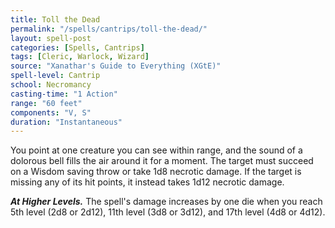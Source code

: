 ```yaml
---
title: Toll the Dead
permalink: "/spells/cantrips/toll-the-dead/"
layout: spell-post
categories: [Spells, Cantrips]
tags: [Cleric, Warlock, Wizard]
source: "Xanathar's Guide to Everything (XGtE)"
spell-level: Cantrip
school: Necromancy
casting-time: "1 Action"
range: "60 feet"
components: "V, S"
duration: "Instantaneous"
---
```


You point at one creature you can see within range, and the sound of a dolorous bell fills the air around it for a moment. The target must succeed on a Wisdom saving throw or take 1d8 necrotic damage. If the target is missing any of its hit points, it instead takes 1d12 necrotic damage.

***At Higher Levels.*** The spell's damage increases by one die when you reach 5th level (2d8 or 2d12), 11th level (3d8 or 3d12), and 17th level (4d8 or 4d12).